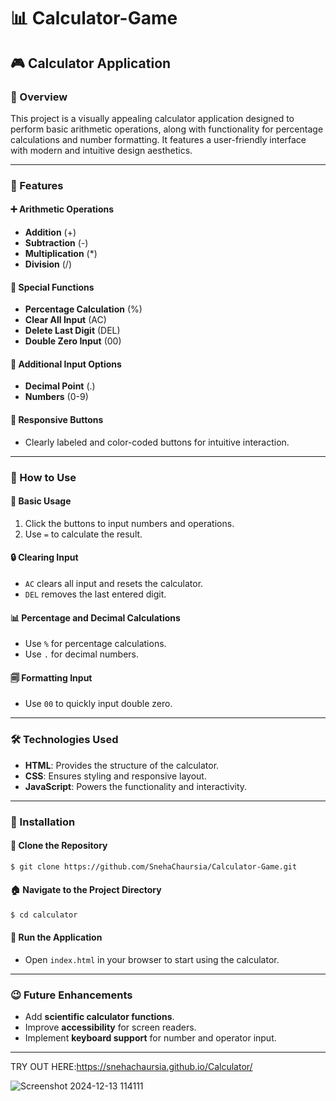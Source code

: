 # 📊 Calculator-Game

## 🎮 Calculator Application

### **🔄 Overview**
This project is a visually appealing calculator application designed to perform basic arithmetic operations, along with functionality for percentage calculations and number formatting. It features a user-friendly interface with modern and intuitive design aesthetics.

---

### **🔢 Features**

#### **➕ Arithmetic Operations**
- **Addition** (+)
- **Subtraction** (-)
- **Multiplication** (*)
- **Division** (/)

#### **🔄 Special Functions**
- **Percentage Calculation** (%)
- **Clear All Input** (AC)
- **Delete Last Digit** (DEL)
- **Double Zero Input** (00)

#### **🔐 Additional Input Options**
- **Decimal Point** (.)
- **Numbers** (0-9)

#### **🔗 Responsive Buttons**
- Clearly labeled and color-coded buttons for intuitive interaction.

---

### **📖 How to Use**

#### **🔢 Basic Usage**
1. Click the buttons to input numbers and operations.
2. Use `=` to calculate the result.

#### **🔒 Clearing Input**
- `AC` clears all input and resets the calculator.
- `DEL` removes the last entered digit.

#### **📊 Percentage and Decimal Calculations**
- Use `%` for percentage calculations.
- Use `.` for decimal numbers.

#### **🗐 Formatting Input**
- Use `00` to quickly input double zero.

---

### **🛠️ Technologies Used**
- **HTML**: Provides the structure of the calculator.
- **CSS**: Ensures styling and responsive layout.
- **JavaScript**: Powers the functionality and interactivity.

---

### **🚀 Installation**

#### **🔧 Clone the Repository**
```bash
$ git clone https://github.com/SnehaChaursia/Calculator-Game.git
```

#### **🏠 Navigate to the Project Directory**
```bash
$ cd calculator
```

#### **🔄 Run the Application**
- Open `index.html` in your browser to start using the calculator.

---

### **😉 Future Enhancements**
- Add **scientific calculator functions**.
- Improve **accessibility** for screen readers.
- Implement **keyboard support** for number and operator input.

---

>
TRY OUT HERE:https://snehachaursia.github.io/Calculator/


![Screenshot 2024-12-13 114111](https://github.com/user-attachments/assets/a93ce118-18f2-4b1c-b655-6f1e9af31aa5)
